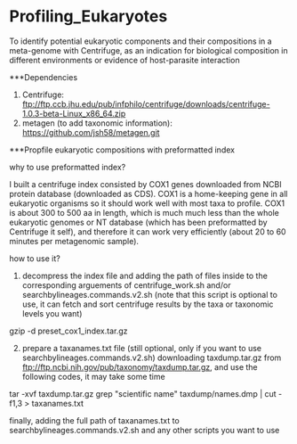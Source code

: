 # Profiling_Eukaryotes
To identify potential eukaryotic components and their compositions in a meta-genome with Centrifuge, as an indication for biological composition in different environments or  evidence of host-parasite interaction


***Dependencies
1. Centrifuge: ftp://ftp.ccb.jhu.edu/pub/infphilo/centrifuge/downloads/centrifuge-1.0.3-beta-Linux_x86_64.zip
2. metagen (to add taxonomic information): https://github.com/jsh58/metagen.git


***Propfile eukaryotic compositions with preformatted index

why to use preformatted index? 

I built a centrifuge index consisted by COX1 genes downloaded from NCBI protein database (downloaded as CDS). COX1 is a home-keeping gene in all eukaryotic organisms so it should work well with most taxa to profile. COX1 is about 300 to 500 aa in length, which is much much less than the whole eukaryotic genomes or NT database (which has been preformatted by Centrifuge it self), and therefore it can work very efficiently (about 20 to 60 minutes per metagenomic sample). 

how to use it?
1) decompress the index file and adding the path of files inside to the corresponding arguements of centrifuge_work.sh and/or searchbylineages.commands.v2.sh (note that this script is optional to use, it can fetch and sort centrifuge results by the taxa or taxonomic levels you want)

gzip -d preset_cox1_index.tar.gz 

2) prepare a taxanames.txt file (still optional, only if you want to use searchbylineages.commands.v2.sh)
downloading taxdump.tar.gz from ftp://ftp.ncbi.nih.gov/pub/taxonomy/taxdump.tar.gz, and use the following codes, it may take some time

tar -xvf taxdump.tar.gz
grep "scientific name" taxdump/names.dmp | cut -f1,3 > taxanames.txt

finally, adding the full path of taxanames.txt to searchbylineages.commands.v2.sh and any other scripts you want to use
